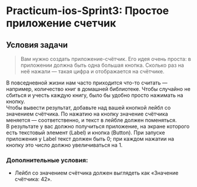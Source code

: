 # Practicum-ios-Sprint3: Простое приложение счетчик

## Условия задачи

> Вам нужно создать приложение-счётчик. Его идея очень проста: в приложении должна быть одна большая кнопка. Сколько раз на неё нажали — такая цифра и отображается на счётчике.

В повседневной жизни нам часто приходится что-то считать — например, количество книг в домашней библиотеке. Чтобы случайно не сбиться и учесть каждую книгу, было бы удобно просто нажимать на кнопку.  
Чтобы вывести результат, добавьте над вашей кнопкой лейбл со значением счётчика. По нажатию на кнопку значение счётчика меняется — соответственно, и текст в лейбле должен поменяться.  
В результате у вас должно получиться приложение, на экране которого есть текстовый элемент (Label) и кнопка (Button). При запуске приложения у Label текст должен быть 0; при каждом нажатии на кнопку это число должно увеличиваться на 1.

### Дополнительные условия:
- Лейбл со значением счётчика должен выглядеть как «Значение счётчика: 42».

